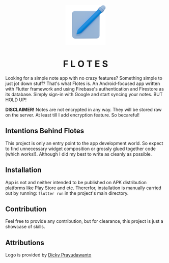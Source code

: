 <p align="center">
  <img width="25%" src="assets/images/logo_flotes_512.png" alt="Flotes Logo" />
</p>
<h1 align="center">F L O T E S</h1>

Looking for a simple note app with no crazy features? Something simple to just jot down stuff? That's what Flotes is. An Android-focused app written with Flutter framework and using Firebase's authentication and Firestore as its database. Simply sign-in with Google and start syncing your notes. BUT HOLD UP!

**DISCLAIMER!** Notes are not encrypted in any way. They will be stored raw on the server. At least till I add encryption feature. So becareful!

## Intentions Behind Flotes
This project is only an entry point to the app development world. So expect to find unnecessary widget composition or grossly glued together code (which works!). Although I did my best to write as cleanly as possible.

## Installation
App is not and neither intended to be published on APK distribution platforms like Play Store and etc. Thererfor, installation is manually carried out by running: `flutter run` in the project's main directory.

## Contribution
Feel free to provide any contribution, but for clearance, this project is just a showcase of skills.

## Attributions
Logo is provided by [Dicky Prayudawanto](https://iconscout.com/contributors/dickpra)